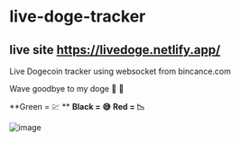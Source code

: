 # live-doge-tracker

## live site https://livedoge.netlify.app/

Live Dogecoin tracker using websocket from bincance.com 

Wave goodbye to my doge 👋 👋

**Green = 💹 **
**Black = 😅**
**Red   = 📉**

![image](https://user-images.githubusercontent.com/83312425/120173223-ba363980-c1fb-11eb-9784-9364aededd3e.png)
